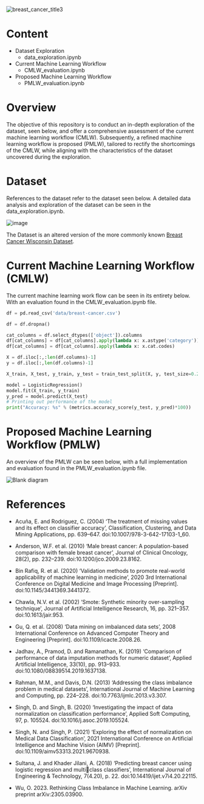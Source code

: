 ![breast_cancer_title3](https://github.com/Bouza1/breast_cancer_classification/assets/97123953/8b0fea20-fe16-4b09-a8f8-1fa432dc0c40)

# Content
- Dataset Exploration
  - data_exploration.ipynb
- Current Machine Learning Workflow
  - CMLW_evaluation.ipynb
- Proposed Machine Learning Workflow
  - PMLW_evaluation.ipynb

# Overview
The objective of this repository is to conduct an in-depth exploration of the dataset, seen below, and offer a comprehensive assessment of the current machine learning workflow (CMLW). Subsequently, a refined machine learning workflow is proposed (PMLW), tailored to rectify the shortcomings of the CMLW, while aligning with the characteristics of the dataset uncovered during the exploration.

# Dataset
References to the dataset refer to the dataset seen below. A detailed data analysis and exploration of the dataset can be seen in the data_exploration.ipynb. 

![image](https://github.com/Bouza1/breast_cancer_classification/assets/97123953/8bda2e0d-8fb8-4a27-8a4c-f72f892eea65)

The Dataset is an altered version of the more commonly known [Breast Cancer Wisconsin Dataset](https://archive.ics.uci.edu/dataset/17/breast+cancer+wisconsin+diagnostic).

# Current Machine Learning Workflow (CMLW)
The current machine learning work flow can be seen in its entirety below. With an evaluation found in the CMLW_evaluation.ipynb file.

``` python
df = pd.read_csv('data/breast-cancer.csv')

df = df.dropna()

cat_columns = df.select_dtypes(['object']).columns
df[cat_columns] = df[cat_columns].apply(lambda x: x.astype('category'))
df[cat_columns] = df[cat_columns].apply(lambda x: x.cat.codes)

X = df.iloc[:,:len(df.columns)-1]
y = df.iloc[:,len(df.columns)-1]

X_train, X_test, y_train, y_test = train_test_split(X, y, test_size=0.2, random_state=1, stratify=None)

model = LogisticRegression()
model.fit(X_train, y_train)
y_pred = model.predict(X_test)
# Printing out performance of the model
print("Accuracy: %s" % (metrics.accuracy_score(y_test, y_pred)*100))                                                                         
```

# Proposed Machine Learning Workflow (PMLW)
An overview of the PMLW can be seen below, with a full implementation and evaluation found in the PMLW_evaluation.ipynb file.

![Blank diagram](https://github.com/Bouza1/breast_cancer_classification/assets/97123953/34625376-fdac-4e35-8ea5-bd6d33a791b9)

# References

- Acuña, E. and Rodriguez, C. (2004) ‘The treatment of missing values and its effect on classifier 
accuracy’, Classification, Clustering, and Data Mining Applications, pp. 639–647. 
doi:10.1007/978-3-642-17103-1_60. 

- Anderson, W.F. et al. (2010) ‘Male breast cancer: A population-based comparison with female 
breast cancer’, Journal of Clinical Oncology, 28(2), pp. 232–239. 
doi:10.1200/jco.2009.23.8162. 

- Bin Rafiq, R. et al. (2020) ‘Validation methods to promote real-world applicability of machine 
learning in medicine’, 2020 3rd International Conference on Digital Medicine and Image 
Processing [Preprint]. doi:10.1145/3441369.3441372. 

- Chawla, N.V. et al. (2002) ‘Smote: Synthetic minority over-sampling technique’, Journal of 
Artificial Intelligence Research, 16, pp. 321–357. doi:10.1613/jair.953. 

- Gu, Q. et al. (2008) ‘Data mining on imbalanced data sets’, 2008 International Conference on 
Advanced Computer Theory and Engineering [Preprint]. doi:10.1109/icacte.2008.26. 

- Jadhav, A., Pramod, D. and Ramanathan, K. (2019) ‘Comparison of performance of data imputation 
methods for numeric dataset’, Applied Artificial Intelligence, 33(10), pp. 913–933. 
doi:10.1080/08839514.2019.1637138. 

- Rahman, M.M., and Davis, D.N. (2013) ‘Addressing the class imbalance problem in medical 
datasets’, International Journal of Machine Learning and Computing, pp. 224–228. 
doi:10.7763/ijmlc.2013.v3.307. 

- Singh, D. and Singh, B. (2020) ‘Investigating the impact of data normalization on classification 
performance’, Applied Soft Computing, 97, p. 105524. doi:10.1016/j.asoc.2019.105524. 

- Singh, N. and Singh, P. (2021) ‘Exploring the effect of normalization on Medical Data 
Classification’, 2021 International Conference on Artificial Intelligence and Machine Vision 
(AIMV) [Preprint]. doi:10.1109/aimv53313.2021.9670938. 

- Sultana, J. and Khader Jilani, A. (2018) ‘Predicting breast cancer using logistic regression and multiclass classifiers’, International Journal of Engineering &amp; Technology, 7(4.20), p. 22. 
doi:10.14419/ijet.v7i4.20.22115. 

- Wu, O. 2023. Rethinking Class Imbalance in Machine Learning. arXiv preprint arXiv:2305.03900.
